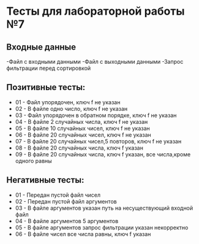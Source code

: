 # Тесты для лабораторной работы №7

## Входные данные
-Файл с входными данными
-Файл с выходными данными
-Запрос фильтрации перед сортировкой


## Позитивные тесты:
- 01 - Файл упорядочен, ключ f не указан
- 02 - В файле одно число, ключ f не указан
- 03 - Файл упорядочен в обратном порядке, ключ f не указан
- 04 - В файле 2 случайных числа, ключ f не указан
- 05 - В файле 10 случайных чисел, ключ f не указан
- 06 - В файле 20 случайных чисел, ключ f не указан
- 07 - В файле 20 случайных чисел,5 повторов, ключ f не указан
- 08 - В файле 20 случайных числа, ключ f указан
- 09 - В файле 20 случайных числа, ключ f указан, все числа,кроме одного равны


## Негативные тесты:
- 01 - Передан пустой файл чисел
- 02 - Передан пустой файл аргументов
- 03 - В файле аргументов указан путь на несуществующий входной файл
- 04 - В файле аргументов 5 аргументов
- 05 - В файле аргументов запрос фильтрации указан некорректно
- 06 - В файле чисел все числа равны, ключ f указан

